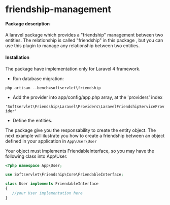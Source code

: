 friendship-management
=====================

#### Package description

A laravel package which provides a "friendship" management between 
two entities. The relationship is called "friendship" in this package
, but you can use this plugin to manage any relationship between 
two entities.

#### Installation

The package have implementation only for Laravel 4 framework.

 * Run database migration:

`php artisan --bench=softservlet\friendship`

 * Add the provider into app/config/app.php array, at the 'providers' index

`'Softservlet\Friendship\Laravel\Providers\LaravelFriendshipServiceProvider'`

 * Define the entities. 
 
 The package give you the responsability to create the
 entity object. The next example will ilustrate you how to create a friendship
 between an object defined in your application in `App\User\User`

 Your object must implements FriendableInterface, so you may have the following
 class into App\User.

 ```php
 <?php namespace App\User;

 use Softservlet\Friendship\Core\FriendableInterface;

 class User implements FriendableInterface
 {
	//your User implementation here
 }
 ```
